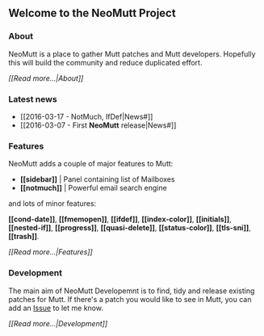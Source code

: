 ## Welcome to the NeoMutt Project

### About

NeoMutt is a place to gather Mutt patches and Mutt developers.
Hopefully this will build the community and reduce duplicated effort.

*[[Read more...|About]]*

### Latest news

- [[2016-03-17 - NotMuch, IfDef|News#]]
- [[2016-03-07 - First **NeoMutt** release|News#]]

### Features

NeoMutt adds a couple of major features to Mutt:

- **[[sidebar]]** | Panel containing list of Mailboxes
- **[[notmuch]]** | Powerful email search engine

and lots of minor features:

**[[cond-date]]**, **[[fmemopen]]**, **[[ifdef]]**, **[[index-color]]**,
**[[initials]]**, **[[nested-if]]**, **[[progress]]**, **[[quasi-delete]]**,
**[[status-color]]**, **[[tls-sni]]**, **[[trash]]**.

*[[Read more...|Features]]*

### Development

The main aim of NeoMutt Developemnt is to find, tidy and release existing
patches for Mutt.  If there's a patch you would like to see in Mutt, you can add
an [Issue](https://github.com/neomutt/neomutt/issues) to let me know.

*[[Read more...|Development]]*

